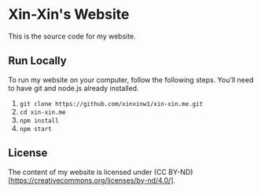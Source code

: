 # Xin-Xin's Website

This is the source code for my website.

## Run Locally

To run my website on your computer, follow the following steps. You'll need to have git and node.js already installed.

1. `git clone https://github.com/xinxinw1/xin-xin.me.git`
2. `cd xin-xin.me`
3. `npm install`
4. `npm start`

## License

The content of my website is licensed under (CC BY-ND)[https://creativecommons.org/licenses/by-nd/4.0/].
